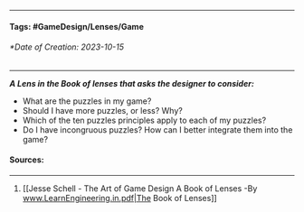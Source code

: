 __________________________________________________________________________
#### **Tags:** #GameDesign/Lenses/Game   
###### *Date of Creation: 2023-10-15
__________________________________________________________________________

***A Lens in the Book of lenses that asks the designer to consider:***
- What are the puzzles in my game?
- Should I have more puzzles, or less? Why?
- Which of the ten puzzles principles apply to each of my puzzles?
- Do I have incongruous puzzles? How can I better integrate them into the game?
#### Sources:
__________________________________________________________________________
1. [[Jesse Schell - The Art of Game Design A Book of Lenses -By www.LearnEngineering.in.pdf|The Book of Lenses]]